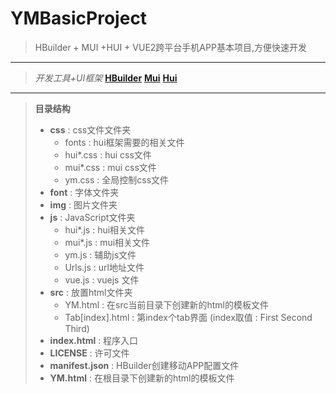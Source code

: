 # YMBasicProject
> HBuilder + MUI +HUI + VUE2跨平台手机APP基本项目,方便快速开发

- - -

> *开发工具+UI框架*
>[**HBuilder**](http://www.dcloud.io/)
>[**Mui**](http://dev.dcloud.net.cn/mui/)
>[**Hui**](http://www.hcoder.net/hui)

---

> **目录结构**
> - **css** : css文件文件夹
> 	- fonts : hui框架需要的相关文件
> 	- hui*.css : hui css文件
> 	- mui*.css : mui css文件
> 	- ym.css : 全局控制css文件
> - **font** : 字体文件夹
> - **img** : 图片文件夹
> - **js** : JavaScript文件夹
> 	- hui*.js : hui相关文件
> 	- mui*.js : mui相关文件
> 	- ym.js : 辅助js文件
> 	- Urls.js : url地址文件
> 	- vue.js : vuejs 文件
> - **src** : 放置html文件夹
> 	- YM.html : 在src当前目录下创建新的html的模板文件
> 	- Tab[index].html : 第index个tab界面 (index取值 : First Second Third)
> - **index.html** : 程序入口
> - **LICENSE** : 许可文件
> - **manifest.json** : HBuilder创建移动APP配置文件
> - **YM.html** : 在根目录下创建新的html的模板文件
